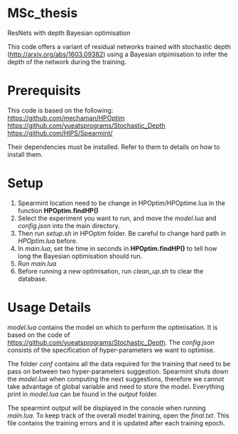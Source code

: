 # MSc_thesis
ResNets with depth Bayesian optimisation

This code offers a variant of residual networks trained with stochastic depth (http://arxiv.org/abs/1603.09382) using a Bayesian otpimisation to infer the depth of the network during the training.

# Prerequisits
This code is based on the following:
https://github.com/mechaman/HPOptim
https://github.com/yueatsprograms/Stochastic_Depth
https://github.com/HIPS/Spearmint/

Their dependencies must be installed. Refer to them to details on how to install them.

# Setup
1. Spearmint location need to be change in HPOptim/HPOptime.lua in the function **HPOptim.findHP()**
2. Select the experiment you want to run, and move the *model.lua* and *config.json* into the main directory. 
3. Then run *setup.sh* in HPOptim folder. Be careful to change hard path in *HPOptim.lua* before.
4. In *main.lua*, set the time in seconds in **HPOptim.findHP()** to tell how long the Bayesian optimisation should run.
5. Run *main.lua*
6. Before running a new optimisation, run *clean_up.sh* to clear the database.

# Usage Details
*model.lua* contains the model on which to perform the optimisation. It is based on the code of https://github.com/yueatsprograms/Stochastic_Depth. The *config.json* consists of the specification of hyper-parameters we want to optimise. 

The folder *conf* contains all the data required for the training that need to be pass on between two hyper-parameters suggestion. Spearmint shuts down the *model.lua* when computing the next suggestions, therefore we cannot take advantage of global variable and need to store the model. Everything print in *model.lua* can be found in the *output* folder.

The spearmint output will be displayed in the console when running *main.lua*. To keep track of the overall model training, open the *final.txt*. This file contains the training errors and it is updated after each training epoch.



